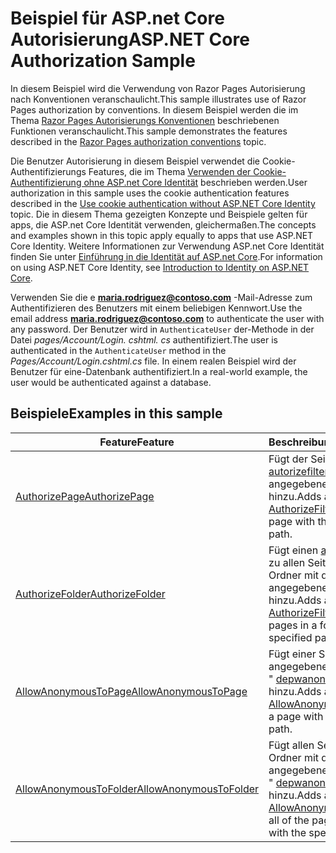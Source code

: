 # <a name="aspnet-core-authorization-sample"></a><span data-ttu-id="9d594-101">Beispiel für ASP.net Core Autorisierung</span><span class="sxs-lookup"><span data-stu-id="9d594-101">ASP.NET Core Authorization Sample</span></span>

<span data-ttu-id="9d594-102">In diesem Beispiel wird die Verwendung von Razor Pages Autorisierung nach Konventionen veranschaulicht.</span><span class="sxs-lookup"><span data-stu-id="9d594-102">This sample illustrates use of Razor Pages authorization by conventions.</span></span> <span data-ttu-id="9d594-103">In diesem Beispiel werden die im Thema [Razor Pages Autorisierungs Konventionen](https://docs.microsoft.com/aspnet/core/security/authorization/razor-pages-authorization) beschriebenen Funktionen veranschaulicht.</span><span class="sxs-lookup"><span data-stu-id="9d594-103">This sample demonstrates the features described in the [Razor Pages authorization conventions](https://docs.microsoft.com/aspnet/core/security/authorization/razor-pages-authorization) topic.</span></span>

<span data-ttu-id="9d594-104">Die Benutzer Autorisierung in diesem Beispiel verwendet die Cookie-Authentifizierungs Features, die im Thema [Verwenden der Cookie-Authentifizierung ohne ASP.net Core Identität](https://docs.microsoft.com/aspnet/core/security/authentication/cookie) beschrieben werden.</span><span class="sxs-lookup"><span data-stu-id="9d594-104">User authorization in this sample uses the cookie authentication features described in the [Use cookie authentication without ASP.NET Core Identity](https://docs.microsoft.com/aspnet/core/security/authentication/cookie) topic.</span></span> <span data-ttu-id="9d594-105">Die in diesem Thema gezeigten Konzepte und Beispiele gelten für apps, die ASP.net Core Identität verwenden, gleichermaßen.</span><span class="sxs-lookup"><span data-stu-id="9d594-105">The concepts and examples shown in this topic apply equally to apps that use ASP.NET Core Identity.</span></span> <span data-ttu-id="9d594-106">Weitere Informationen zur Verwendung ASP.net Core Identität finden Sie unter [Einführung in die Identität auf ASP.net Core](https://docs.microsoft.com/aspnet/core/security/authentication/identity).</span><span class="sxs-lookup"><span data-stu-id="9d594-106">For information on using ASP.NET Core Identity, see [Introduction to Identity on ASP.NET Core](https://docs.microsoft.com/aspnet/core/security/authentication/identity).</span></span>

<span data-ttu-id="9d594-107">Verwenden Sie die e **maria.rodriguez@contoso.com** -Mail-Adresse zum Authentifizieren des Benutzers mit einem beliebigen Kennwort.</span><span class="sxs-lookup"><span data-stu-id="9d594-107">Use the email address **maria.rodriguez@contoso.com** to authenticate the user with any password.</span></span> <span data-ttu-id="9d594-108">Der Benutzer wird in `AuthenticateUser` der-Methode in der Datei *pages/Account/Login. cshtml. cs* authentifiziert.</span><span class="sxs-lookup"><span data-stu-id="9d594-108">The user is authenticated in the `AuthenticateUser` method in the *Pages/Account/Login.cshtml.cs* file.</span></span> <span data-ttu-id="9d594-109">In einem realen Beispiel wird der Benutzer für eine-Datenbank authentifiziert.</span><span class="sxs-lookup"><span data-stu-id="9d594-109">In a real-world example, the user would be authenticated against a database.</span></span>

## <a name="examples-in-this-sample"></a><span data-ttu-id="9d594-110">Beispiele</span><span class="sxs-lookup"><span data-stu-id="9d594-110">Examples in this sample</span></span>

| <span data-ttu-id="9d594-111">Feature</span><span class="sxs-lookup"><span data-stu-id="9d594-111">Feature</span></span> | <span data-ttu-id="9d594-112">Beschreibung</span><span class="sxs-lookup"><span data-stu-id="9d594-112">Description</span></span> |
| --- | --- |
| [<span data-ttu-id="9d594-113">AuthorizePage</span><span class="sxs-lookup"><span data-stu-id="9d594-113">AuthorizePage</span></span>](https://docs.microsoft.com/dotnet/api/microsoft.extensions.dependencyinjection.pageconventioncollectionextensions.authorizepage) | <span data-ttu-id="9d594-114">Fügt der Seite einen [autorizefilter](https://docs.microsoft.com/dotnet/api/microsoft.aspnetcore.mvc.authorization.authorizefilter) mit dem angegebenen Pfad hinzu.</span><span class="sxs-lookup"><span data-stu-id="9d594-114">Adds an [AuthorizeFilter](https://docs.microsoft.com/dotnet/api/microsoft.aspnetcore.mvc.authorization.authorizefilter) to the page with the specified path.</span></span> |
| [<span data-ttu-id="9d594-115">AuthorizeFolder</span><span class="sxs-lookup"><span data-stu-id="9d594-115">AuthorizeFolder</span></span>](https://docs.microsoft.com/dotnet/api/microsoft.extensions.dependencyinjection.pageconventioncollectionextensions.authorizefolder) | <span data-ttu-id="9d594-116">Fügt einen [autorizefilter](https://docs.microsoft.com/dotnet/api/microsoft.aspnetcore.mvc.authorization.authorizefilter) zu allen Seiten in einem Ordner mit dem angegebenen Pfad hinzu.</span><span class="sxs-lookup"><span data-stu-id="9d594-116">Adds an [AuthorizeFilter](https://docs.microsoft.com/dotnet/api/microsoft.aspnetcore.mvc.authorization.authorizefilter) to all of the pages in a folder with the specified path.</span></span> |
| [<span data-ttu-id="9d594-117">AllowAnonymousToPage</span><span class="sxs-lookup"><span data-stu-id="9d594-117">AllowAnonymousToPage</span></span>](https://docs.microsoft.com/dotnet/api/microsoft.extensions.dependencyinjection.pageconventioncollectionextensions.allowanonymoustopage) | <span data-ttu-id="9d594-118">Fügt einer Seite mit dem angegebenen Pfad einen " [depwanonymousfilter](https://docs.microsoft.com/dotnet/api/microsoft.aspnetcore.mvc.authorization.allowanonymousfilter) " hinzu.</span><span class="sxs-lookup"><span data-stu-id="9d594-118">Adds an [AllowAnonymousFilter](https://docs.microsoft.com/dotnet/api/microsoft.aspnetcore.mvc.authorization.allowanonymousfilter) to a page with the specified path.</span></span> |
| [<span data-ttu-id="9d594-119">AllowAnonymousToFolder</span><span class="sxs-lookup"><span data-stu-id="9d594-119">AllowAnonymousToFolder</span></span>](https://docs.microsoft.com/dotnet/api/microsoft.extensions.dependencyinjection.pageconventioncollectionextensions.allowanonymoustofolder) | <span data-ttu-id="9d594-120">Fügt allen Seiten in einem Ordner mit dem angegebenen Pfad einen " [depwanonymousfilter](https://docs.microsoft.com/dotnet/api/microsoft.aspnetcore.mvc.authorization.allowanonymousfilter) " hinzu.</span><span class="sxs-lookup"><span data-stu-id="9d594-120">Adds an [AllowAnonymousFilter](https://docs.microsoft.com/dotnet/api/microsoft.aspnetcore.mvc.authorization.allowanonymousfilter) to all of the pages in a folder with the specified path.</span></span> |
